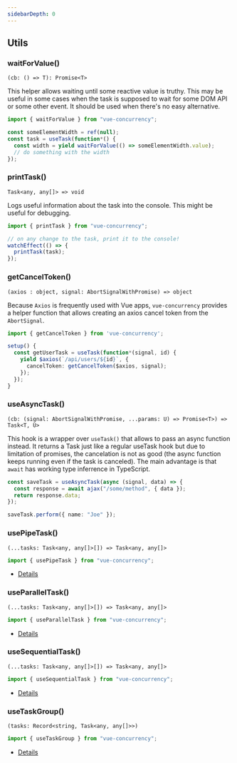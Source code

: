 ```yaml
---
sidebarDepth: 0
---
```


## Utils

<ApiHeader>

### waitForValue()

`(cb: () => T): Promise<T>`

</ApiHeader>

This helper allows waiting until some reactive value is truthy. This may be useful in some cases when the task is supposed to wait for some DOM API or some other event. It should be used when there's no easy alternative.

```ts
import { waitForValue } from "vue-concurrency";

const someElementWidth = ref(null);
const task = useTask(function*() {
  const width = yield waitForValue(() => someElementWidth.value);
  // do something with the width
});
```

<ApiHeader>

### printTask()

`Task<any, any[]> => void`

</ApiHeader>

Logs useful information about the task into the console. This might be useful for debugging.

```ts
import { printTask } from "vue-concurrency";

// on any change to the task, print it to the console!
watchEffect(() => {
  printTask(task);
});
```

<ApiHeader>

### getCancelToken()

`(axios : object, signal: AbortSignalWithPromise) => object`

</ApiHeader>

Because `Axios` is frequently used with Vue apps, `vue-concurrency` provides a helper function that allows creating an axios cancel token from the `AbortSignal`.

```ts
import { getCancelToken } from 'vue-concurrency';

setup() {
  const getUserTask = useTask(function*(signal, id) {
    yield $axios(`/api/users/${id}`, {
      cancelToken: getCancelToken($axios, signal);
    });
  });
}
```

<ApiHeader>

### useAsyncTask()

`(cb: (signal: AbortSignalWithPromise, ...params: U) => Promise<T>) => Task<T, U>`

</ApiHeader>

This hook is a wrapper over `useTask()` that allows to pass an async function instead. It returns a Task just like a regular useTask hook but due to limitation of promises, the cancelation is not as good (the async function keeps running even if the task is canceled). The main advantage is that `await` has working type inferrence in TypeScript.

```ts
const saveTask = useAsyncTask(async (signal, data) => {
  const response = await ajax("/some/method", { data });
  return response.data;
});

saveTask.perform({ name: "Joe" });
```

<ApiHeader>

### usePipeTask()

`(...tasks: Task<any, any[]>[]) => Task<any, any[]>`

</ApiHeader>

```ts
import { usePipeTask } from "vue-concurrency";
```

- [Details](/composing-tasks/#pipe-task)

<ApiHeader>

### useParallelTask()

`(...tasks: Task<any, any[]>[]) => Task<any, any[]>`

</ApiHeader>

```ts
import { useParallelTask } from "vue-concurrency";
```

- [Details](/composing-tasks/#parallel-task)

<ApiHeader>

### useSequentialTask()

`(...tasks: Task<any, any[]>[]) => Task<any, any[]>`

</ApiHeader>

```ts
import { useSequentialTask } from "vue-concurrency";
```

- [Details](/composing-tasks/#sequential-task)

<ApiHeader>

### useTaskGroup()

`(tasks: Record<string, Task<any, any[]>>)`

</ApiHeader>

```ts
import { useTaskGroup } from "vue-concurrency";
```

- [Details](/composing-tasks/#task-group)
